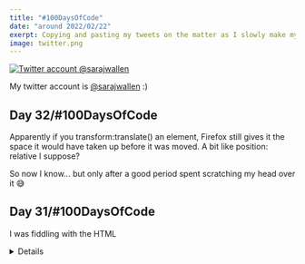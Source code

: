 ```yaml
---
title: "#100DaysOfCode"
date: "around 2022/02/22"
exerpt: Copying and pasting my tweets on the matter as I slowly make my way through nonconsecutively the 100 days.
image: twitter.png
---
```


[![Twitter account @sarajwallen](/images/blog/twitter.png)](https://twitter.com/sarajwallen)
<p class="caption">My twitter account is <a href="https://twitter.com/sarajwallen">@sarajwallen</a> :)</p>

## Day 32/#100DaysOfCode 

Apparently if you transform:translate() an element, Firefox still gives it the space it would have taken up before it was moved. A bit like position: relative I suppose?

So now I know... but only after a good period spent scratching my head over it 😅

## Day 31/#100DaysOfCode 

I was fiddling with the HTML <details> tag to try and trick it into becoming an elegant non-js navigation clicky menu.

Well, it worked, but I also wanted it to close when clicking outside, so I had to add JS anyway 😅

Have a look: http://details-nav.netlify.app

## Day 30/#100DaysOfCode

I am stuck in ever-decreasing circles of fiddling with stuff on my landing page and blog, I really need to get on with more learning!

Considering joining 
@flaviocopes' bootcamp this year, and in the meantime I'm looking back into @wesbos' JavaScript notes.

## Day 29/#100DaysOfCode

- lose ugly drop shadows ✅
- social icons white in dark mode ✅
- line up h3 headings ✅
- CSS art interactivity ✅
- social icons to line up based on portrait/landscape ✅

Plus a bunch of other twiddly things, I got lost in the mire of minor CSS tweaks!

### Day 29 continued:

I'm pleased with the interaction (on hover, or tap on mobile) on the CSS art at http://sarawallen.com
 
First I was like boo, you can see how the shapes are constructed, and then I was like oh, cool, you can see how the shapes are constructed!

## Day 28/#100DaysOfCode

Things to fix on landing page:
- ugly drop shadows
- social icons should be white for dark mode
- get all h3 headings to line up

Improvements:
- CSS art interactivity
- add privacy policy / 'Impressum'
- social icons to line up based on portrait/landscape

## Day 27/#100DaysOfCode

The last couple of days, I
- watched @traversymedia's 2022 guide which was really insightful
- played with new svh/lvh/dvh etc CSS units on my newly updated old iPhone 7, hope it comes to more (particularly mobile) browsers soon!
- messed with webflow a bit

## Day 26/#100DaysOfCode 

Using PowerShell at work again, creating image lists for ffmpeg to turn into automated time-lapse videos.

Question for video types - is there a known good codec and compression level that is playable on almost all systems and isn't too lossy? libx264?

## Day 25/#100DaysOfCode (1/4 done!)

* Fix index page for dark mode ✅
* Investigate linear-gradient Safari issue [it was broken CSS] ✅
* Work out what element is making the whole page have focus style (the dashed green line) & turn off ✅
* Finish contact form thank you page ✅

## Day 24/#100DaysOfCode

Fixed some things on http://blog.sarawallen.com ... broken some other things, always the way 😅

### Day 24 continued

Notes to self:

* Fix index page for dark mode
* Investige linear-gradient Safari discrepancy
* Work out what element is making the whole page have focus style (the dashed green line) and turn it off
* Finish contact form thank you page
* Create custom 404 page

## Day 23/#100DaysOfCode

* Sort out contact form* ✅
* Make my sites function in mobile-landscape-mode 😵 - eeh, mostly ✅

*The contact form was a proper pain, it took me a while to work out what Netlify needed me to do to make it work.

Next up: Custom submission and error pages!

## Day 22/#100DaysOfCode 

Unsure whether I want to merge http://sarawallen.com and http://blog.sarawallen.com just yet.

The former is made with pure HTML & CSS, it would almost be sad to stuff it into the other one!

I'm very pleased with the blog's navigation now, though.

## Day 21/#100DaysOfCode 

I have been wrangling the tabs and colours in the navigation of my blog, definitely got some work to do to get tabs to come forward when active, but am slowly finding my way.

Also thank you Svelte for afterUpdate()! Took me a while to find it though...

## Day 20/#100DaysOfCode

Well, it's a start! This was the header from an old Channel 4 Teletext page I used to read avidly as a teen, Mega-zine:

~~https://inspiring-chandrasekhar-d972e0.netlify.app~~<br> *link no longer functional*

Not a patch on your site @andrewjnile but fun to do!

### Day 20 continued
 
Can now be found at https://mega-zine.netlify.app

## ~~Day 18/#100DaysOfCode~~<br>Day 19/#100DaysOfCode 

I dunno now, I did some things earlier but I've already forgotten what they were? Ukraine-related news and anxiety (rightly) overwhelms everything else.

Слава Україні!

### Day 19 continued
...this should have been Day 19/#100DaysOfCode 

Like I say, distracted.

I am planning stuff though, trying to find a niche of things to make - I am considering mocking up old TV idents and teletext pages in HTML & CSS for fun :)

## Day 18/#100DaysOfCode 

Added a secondary pop colour. Not sure about them... And the light/dark modes also need a manual toggle.

My popups/modals have been made way better with JavaScript event.stopPropagation() and CSS overscroll-behavior: contain 🚀

## Day 17/#100DaysOfCode 

So the focus highlighting is back. I've made the function of the popups a little better. The ascii-art is now somewhat more viewable on mobiles.

I've connected it to http://blog.sarawallen.com! 🎉

And http://sarawallen.com now has styling to match :)

## Day 16/#100DaysOfCode 

Added a pop colour to my 'blogolio' amongst other little fixes. The front, stuff and contact pages need content.

I also need to work on my main landing page - I want to keep it, but the styling needs an overhaul, and I must locally host the font...

### Day 16 continued
Notes to self:
* Focus highlighting - outline (+offset?) or border? ✅ done
* Prioritise accessibility.
* Consider elements expanding in place instead of introducing modals, ooh.
* Host http://sarawallen.com font(s) locally.
* Make the ascii-art text responsive.

## Day 15/#100DaysOfCode

Battled windows command line, installing make, but failing to compile a TTF-WOFF2 converter. Never mind, I managed to get hold of the woff2 font file I wanted in the end!

Svelte blog also progressing, using CSS grid a bit more. Separating out components :)

## Day 14/#100DaysOfCode

Got confused in svelte when a bit of simple JS wouldn't work, but then have found the native IF setup to be a much better solution thanks to the help from the discord!

Working on making my own pop-up/modal component for use in my portfolio/stuff section :)

### Day 14 continued

Notes to self before bed:

Fix padding discrepancy between /blog and /stuff on mobile

Reconsider popup position (fixed? absolute?) and how to darken rest of site behind it (huge box shadow? Is that legit CSS?)

Add content:
Contact 
Front page (hero?)

## Day 13/#100DaysOfCode 

2nd attempt at the svelte static blog looks good, and now I'm trying to build out the portfolio/stuff section.

There are so many cool complex things you can do in webdev frameworks, but I'm taking baby steps - I want to (mostly) understand what I'm doing!

### Day 13 continued

Just to add that I'm getting some great support from the @SvelteSociety and @KevinJPowell's discord servers, not to mention conversations I've had here on twitter.

I'm so thankful for the communities around development 🙏♥️

## Day 12/#100DaysOfCode

Ooof:

I made a mess out of moving project folders around on my computer, so lost most of the last version of the blog I was making in @sveltejs!

Then I missed out a forward slash which meant the built version of my new one couldn't see fonts and images 🤦

### Day 12 continued

The upshot of this is I've just learned how I /should/ be using assets in SvelteKit,<br>~and~<br>
the new version is now being pushed to GitHub from the start - and therefore also now being auto-built and deployed on Netlify. Winner.

Temporary URL: https://hardcore-bose-029a18.netlify.app

## Day 11/#100DaysOfCode

Arguing with some aspects of @sveltejs because it seems every which way of making a website involves some fudging, somewhere! Otherwise, I like it very much as a ‘modern’ way of building websites :)

Also still tussling with PowerShell at work…

## Day 10/#100DaysOfCode

Already 10% done?

I have a blog! A static one! Built with @sveltejs! Temporary site is here: https://pensive-murdock-678461.netlify.app

The design is… hm. Trying to harmonise it with http://sarawallen.com. Very Under Construction 🏗️👷

With thanks to @jjcollinsworth :)

## Day 9/#100DaysOfCode

More PowerShell, more SvelteKit static blog building.

With the latter I really should finish the tutorial before messing with parts of it, because inevitably it gets around to what I want to try anyway, and does whatever it is way more efficiently! ^_^

## Day 8/#100DaysOfCode

“Let’s learn SvelteKit by building a static Markdown blog from scratch”
\- @jjcollinsworth

Wish me luck!

## Day 7/#100DaysOfCode

On the day job at @MKtimelapse - playing with PowerShell and using it to create a file list for ffmpeg to turn into an auto-generated time-lapse movie.

I did it a while ago so first I’m trying to understand my old code (🤦) before I adapt it to new uses…

## Day 6/#100DaysOfCode

Oops. Opening a Svelte project in VSCode just closed the Next one. I guess now I know that happens, glad it prompted me to save before it went.

Also having a first peek at webflow, even if that’s in opposition to what I’m trying to learn. I’m intrigued.

## Day 5/#100DaysOfCode

Managing to eke out an hour before I go to bed. I’m pausing the next.js tutorial because the svelte one is right in front of me and isn’t requiring me to look at a video right now - I much prefer text/interaction based stuff!

## Day 4/#100DaysOfCode

Still on @thenetninjauk’s Next.js tutorial - now we’re actually getting into more JavaScript!

I’m still stuck between “Ooo this is clever” and “All this abstraction feels so unnecessary…” - but then I haven’t built huge dynamic sites or apps (…yet!)

## Not-a-Day/#100DaysOfCode

Not managing to do one of the #100DaysOfCode today, but thinking about planning…

Currently doing a Next.js tutorial
Depending on how I feel at the end of that, I may or may not look at React or Svelte.
Next project goal: Make myself a blog site.

## Day 3/#100DaysOfCode

Continuing @thenetninjauk’s Next.js tutorial :ninja:

## Day 2/#100DaysOfCode

Edited some text in the landing page I made for my friend http://yasmin-brinkmann.com :)

Kicking myself about the things I don’t know by heart on https://css-speedrun.netlify.app !

Learning that using Google Fonts without hosting them locally is not GDPR-compliant!

## So. #100DaysOfCode - let’s do this.

They won’t be consecutive. But I will account for them.

Day 1/100 - setting myself up to have a play with @nextjs

Smart to skip over React entirely to play here first? Who knows! Don’t know until I try…